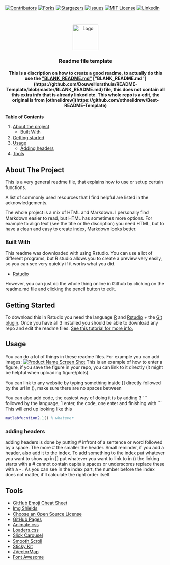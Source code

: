 <!--
*** Thanks for checking out the Best-README-Template. If you have a suggestion
*** that would make this better, please fork the repo and create a pull request
*** or simply open an issue with the tag "enhancement".
*** Thanks again! Now go create something AMAZING! :D
-->



<!-- PROJECT SHIELDS -->
<!--
*** I'm using markdown "reference style" links for readability.
*** Reference links are enclosed in brackets [ ] instead of parentheses ( ).
*** See the bottom of this document for the declaration of the reference variables
*** for contributors-url, forks-url, etc. This is an optional, concise syntax you may use.
*** https://www.markdownguide.org/basic-syntax/#reference-style-links
-->
[![Contributors][contributors-shield]][contributors-url]
[![Forks][forks-shield]][forks-url]
[![Stargazers][stars-shield]][stars-url]
[![Issues][issues-shield]][issues-url]
[![MIT License][license-shield]][license-url]
[![LinkedIn][linkedin-shield]][linkedin-url]



<!-- PROJECT LOGO -->
<!-- there is no way to align things when using Markdown, so in these instances we use HTML -->
<!-- if you want to use a logo, make sure to upload your logo to your repo, or link to another place where it's online -->

<br />
<p align="center">
  <a href="https://github.com/othneildrew/Best-README-Template/">
    <img src="images/logo.png" alt="Logo" width="80" height="80">
  </a> 

<h3 align="center">Readme file template</h3>

<h4 align="center">This is a discription on how to create a good readme, to actually do this use the <a href="https://github.com/DouweHorsthuis/README-Template/blob/master/BLANK_README.md">"BLANK_README.md"</a> ["BLANK_README.md"](https://github.com/DouweHorsthuis/README-Template/blob/master/BLANK_README.md) file, this does not contain all this extra info that is already linked etc. This whole repo is a edit, the original is from [othneildrew](https://github.com/othneildrew/Best-README-Template)</h4>

<!-- I think the table of contents is cleaner and more readable in markdown, so using markdown for these parts -->

**Table of Contents**
  
1. [About the project](#about-the-project)
    - [Built With](#built-with)
2. [Getting started](#getting-started)
3. [Usage](#usage)
    - [Adding headers](#adding-headers)
3. [Tools](#tools)




<!-- ABOUT THE PROJECT -->
## About The Project
This is a very general readme file, that explains how to use or setup certain functions.

A list of commonly used resources that I find helpful are listed in the acknowledgements.

The whole project is a mix of HTML and Markdown. I personally find Markdown easier to read, but HTML has sometimes more options. For example to align text (see the title or the discription) you need HTML, but to have a clean and easy to create index, Markdown looks better.

### Built With

This readme was downloaded with using Rstudio. You can use a lot of different programs, but R studio allows you to create a preview very easily, so you can see very quickly if it works what you did.
* [Rstudio](https://www.rstudio.com/products/rstudio/)

However, you can just do the whole thing online in Github by clicking on the readme.md file and clicking the pencil button to edit.



<!-- GETTING STARTED -->
## Getting Started

To download this in Rstudio you need the language [R](https://www.r-project.org/) and [Rstudio](https://www.rstudio.com/products/rstudio/) + the [Git plugin](https://gitforwindows.org/). Once you have all 3 installed you should be able to download any repo and edit the readme files. 
[See this tutorial for more info.](https://happygitwithr.com/rstudio-git-github.html)

<!-- USAGE EXAMPLES -->
## Usage

You can do a lot of things in these readme files. For example you can add images:
[![Product Name Screen Shot][product-screenshot]](https://example.com)
This is an example of how to enter a figure, if you save the figure in your repo, you can link to it directly (it might be helpful when uploading figure/plots). 

You can link to any website by typing something inside [] directly followed by the url in (), make sure there are no spaces between []()

You can also add code, the easiest way of doing it is by adding 3 \``` followed by the language, 1 enter, the code, one enter and finishing with \```
This will end up looking like this 
```matlab
matlabfucntion2.1() % whatever
```

### adding headers 
adding headers is done by putting # infront of a sentence or word followed by a space. The more # the smaller the header. Small reminder, if you add a header, also add it to the index. To add something to the index put whatever you want to show up in [] put whatever you want to link to in () the linking starts with a # cannot contain capitals,spaces or underscores replace these with a - . As you can see in the index part, the number before the index does not matter, it'll calculate the right order itself.


## Tools
* [GitHub Emoji Cheat Sheet](https://www.webpagefx.com/tools/emoji-cheat-sheet)
* [Img Shields](https://shields.io)
* [Choose an Open Source License](https://choosealicense.com)
* [GitHub Pages](https://pages.github.com)
* [Animate.css](https://daneden.github.io/animate.css)
* [Loaders.css](https://connoratherton.com/loaders)
* [Slick Carousel](https://kenwheeler.github.io/slick)
* [Smooth Scroll](https://github.com/cferdinandi/smooth-scroll)
* [Sticky Kit](http://leafo.net/sticky-kit)
* [JVectorMap](http://jvectormap.com)
* [Font Awesome](https://fontawesome.com)





<!-- MARKDOWN LINKS & IMAGES -->
<!-- https://www.markdownguide.org/basic-syntax/#reference-style-links -->
[contributors-shield]: https://img.shields.io/github/contributors/othneildrew/Best-README-Template.svg?style=for-the-badge
[contributors-url]: https://github.com/othneildrew/Best-README-Template/graphs/contributors
[forks-shield]: https://img.shields.io/github/forks/othneildrew/Best-README-Template.svg?style=for-the-badge
[forks-url]: https://github.com/othneildrew/Best-README-Template/network/members
[stars-shield]: https://img.shields.io/github/stars/othneildrew/Best-README-Template.svg?style=for-the-badge
[stars-url]: https://github.com/othneildrew/Best-README-Template/stargazers
[issues-shield]: https://img.shields.io/github/issues/othneildrew/Best-README-Template.svg?style=for-the-badge
[issues-url]: https://github.com/othneildrew/Best-README-Template/issues
[license-shield]: https://img.shields.io/github/license/othneildrew/Best-README-Template.svg?style=for-the-badge
[license-url]: https://github.com/othneildrew/Best-README-Template/blob/master/LICENSE.txt
[linkedin-shield]: https://img.shields.io/badge/-LinkedIn-black.svg?style=for-the-badge&logo=linkedin&colorB=555
[linkedin-url]: https://linkedin.com/in/othneildrew
[product-screenshot]: images/screenshot.png
